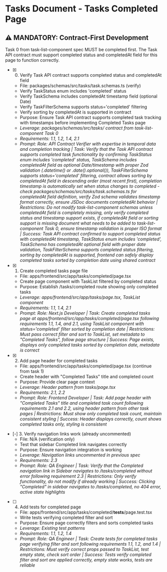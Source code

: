 # Tasks Document - Tasks Completed Page

## ⚠️ MANDATORY: Contract-First Development
Task 0 from task-list-component spec MUST be completed first. The Task API contract must support completed status and completedAt field for this page to function correctly.

- [x] 0. Verify Task API contract supports completed status and completedAt field
  - File: packages/schemas/src/tasks/task.schemas.ts (verify)
  - Verify TaskStatus enum includes 'completed' status
  - Verify TaskSchema includes completedAt timestamp field (optional Date)
  - Verify TaskFilterSchema supports status='completed' filtering
  - Verify sorting by completedAt is supported in contract
  - Purpose: Ensure Task API contract supports completed task tracking with timestamps before implementing Completed Tasks page
  - _Leverage: packages/schemas/src/tasks/ contract from task-list-component Task 0_
  - _Requirements: 1.1, 1.2, 1.4, 2.1_
  - _Prompt: Role: API Contract Verifier with expertise in temporal data and completion tracking | Task: Verify that the Task API contract supports completed task functionality by confirming TaskStatus enum includes 'completed' status, TaskSchema includes completedAt field as optional Date/timestamp with proper Zod validation (.datetime() or .date().optional()), TaskFilterSchema supports status='completed' filtering, contract allows sorting by completedAt field in descending order (most recent first), completion timestamp is automatically set when status changes to completed - check packages/schemas/src/tasks/task.schemas.ts for completedAt field definition, verify Zod schema validates timestamp format correctly, ensure JSDoc documents completedAt behavior | Restrictions: Do not modify task-list-component schemas unless completedAt field is completely missing, only verify completed status and timestamp support exists, if completedAt field or sorting support is missing document what needs to be added to task-list-component Task 0, ensure timestamp validation is proper ISO format | Success: Task API contract confirmed to support completed status with completedAt timestamp, TaskStatus enum includes 'completed', TaskSchema has completedAt optional field with proper date validation, TaskFilterSchema supports completed status filtering, sorting by completedAt is supported, frontend can safely display completed tasks sorted by completion date using shared contract_

- [x] 1. Create completed tasks page file
  - File: apps/frontend/src/app/tasks/completed/page.tsx
  - Create page component with TaskList filtered by completed status
  - Purpose: Establish /tasks/completed route showing only completed tasks
  - _Leverage: apps/frontend/src/app/tasks/page.tsx, TaskList component_
  - _Requirements: 1.1, 1.4, 2.1_
  - _Prompt: Role: Next.js Developer | Task: Create completed tasks page at apps/frontend/src/app/tasks/completed/page.tsx following requirements 1.1, 1.4, and 2.1, using TaskList component with status='completed' filter sorted by completion date | Restrictions: Must pass correct filter and sort to TaskList, set metadata to "Completed Tasks", follow page structure | Success: Page exists, displays only completed tasks sorted by completion date, metadata is correct_

- [x] 2. Add page header for completed tasks
  - File: apps/frontend/src/app/tasks/completed/page.tsx (continue from task 1)
  - Create header with "Completed Tasks" title and completed count
  - Purpose: Provide clear page context
  - _Leverage: Header pattern from tasks/page.tsx_
  - _Requirements: 2.1, 2.2_
  - _Prompt: Role: Frontend Developer | Task: Add page header with "Completed Tasks" title and completed task count following requirements 2.1 and 2.2, using header pattern from other task pages | Restrictions: Must show only completed task count, maintain consistent styling | Success: Header displays correctly, count shows completed tasks only, styling is consistent_

- [-] 3. Verify navigation links work (already uncommented)
  - File: N/A (verification only)
  - Test that sidebar Completed link navigates correctly
  - Purpose: Ensure navigation integration is working
  - _Leverage: Navigation links uncommented in previous spec_
  - _Requirements: 2.3_
  - _Prompt: Role: QA Engineer | Task: Verify that the Completed navigation link in Sidebar navigates to /tasks/completed without error following requirement 2.3 | Restrictions: Only verify functionality, do not modify if already working | Success: Clicking "Completed" in sidebar navigates to /tasks/completed, no 404 error, active state highlights_

- [ ] 4. Add tests for completed page
  - File: apps/frontend/src/app/tasks/completed/__tests__/page.test.tsx
  - Write tests verifying completed filter and sort
  - Purpose: Ensure page correctly filters and sorts completed tasks
  - _Leverage: Existing test patterns_
  - _Requirements: 1.1, 1.2, 1.4_
  - _Prompt: Role: QA Engineer | Task: Create tests for completed tasks page verifying filter and sort following requirements 1.1, 1.2, and 1.4 | Restrictions: Must verify correct props passed to TaskList, test empty state, check sort order | Success: Tests verify completed filter and sort are applied correctly, empty state works, tests are reliable_